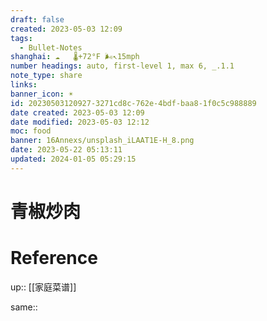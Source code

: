 ```yaml
---
draft: false
created: 2023-05-03 12:09
tags:
  - Bullet-Notes
shanghai: ☁️   🌡️+72°F 🌬️↖15mph
number headings: auto, first-level 1, max 6, _.1.1
note_type: share
links: 
banner_icon: ☀️
id: 20230503120927-3271cd8c-762e-4bdf-baa8-1f0c5c988889
date created: 2023-05-03 12:09
date modified: 2023-05-03 12:12
moc: food
banner: 16Annexs/unsplash_iLAAT1E-H_8.png
date: 2023-05-22 05:13:11
updated: 2024-01-05 05:29:15
---
```


# 青椒炒肉

# Reference

up:: [[家庭菜谱]]

same::
